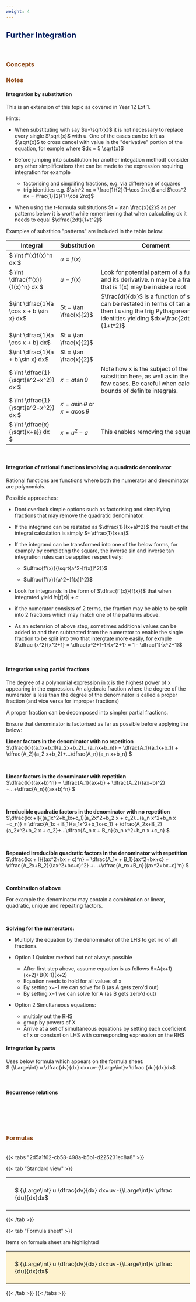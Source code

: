 ```yaml
---
weight: 4
---
```


## <span style="color:RGB(0,32,96"> Further Integration </span> 
<br>

### <span style="color:RGB(139,69,19)">  Concepts </span>





### <span style="color:RGB(139,69,19)">  Notes </span>

#### Integration by substitution

This is an extension of this topic as covered in Year 12 Ext 1.


Hints:
 - When substituting with say $u=\sqrt{x}$ it is not necessary to replace every single $\sqrt{x}$ with u.  One of the cases can be left as $\sqrt{x}$ to cross cancel with value in the "derivative" portion of the equation, for exmple where $dx = 5 \sqrt{x}$  
 
 - Before jumping into substitution (or another integation method) consider any other simplifications that can be made to the expression requiring integration for example
    - factorising and simplifing fractions, e.g. via difference of squares
    - trig identities e.g. $\sin^2 nx = \frac{1}{2}(1-\cos 2nx)$ and $\cos^2 nx = \frac{1}{2}(1+\cos 2nx)$

 - When using the t-formula subsitutions $t = \tan \frac{x}{2}$ as per patterns below it is worthwhile remembering that when calculating dx it needs to equal $\dfrac{2dt}{1+t^2}$



Examples of substition "patterns" are included in the table below:

 
|Integral                                       | Substitution                                      | <div style="width:300px">Comment</div>    |
| --------                                      | -------                                           |---------                                  |
| $ \int f'(x)f(x)^n dx $                       | $u= f(x)$                                         |                                           |
| $ \int \dfrac{f'(x)}{f(x)^n} dx $             | $u= f(x)$                                         | Look for potential pattern of a function and its derivative.  n may be a fraction, that is f(x) may be inside a root     |
| $\int \dfrac{1}{a \cos x + b \sin x} dx$      | $t = \tan \frac{x}{2}$                            | $\frac{dt}{dx}$ is a function of sec but can be restated in terms of tan and then t using the trig Pythagorean identities yielding $dx=\frac{2dt}{1+t^2}$|
| $\int \dfrac{1}{a \cos x + b} dx$             | $t = \tan \frac{x}{2}$                            |                                           |
| $\int \dfrac{1}{a + b \sin x} dx$             | $t = \tan \frac{x}{2}$                            |                                           |
| $ \int \dfrac{1}{\sqrt{a^2+x^2}} dx $         | $x=a \tan \theta$                                 | Note how x is the subject of the substition here, as well as in the below few cases.  Be careful when calculating bounds of definite integrals.                                          |
| $ \int \dfrac{1}{\sqrt{a^2-x^2}} dx $         | $x=a \sin \theta \text{ or } x=a \cos \theta$     |                                           |
| $ \int \dfrac{x}{\sqrt{x+a}} dx $             | $x= u^2 -a$                                       | This enables removing the square root     |


<br>

#### Integration of rational functions involving a quadratic denominator

 Rational functions are functions where both the numerator and denominator are polynomials.
 
 Possible approaches:
  - Dont overlook simple options such as factorising and simplifying fractions that may remove the quadratic denominator.

  - If the integrand can be restated as $\dfrac{1}{(x+a)^2}$ the result of the integral calculation is simply $- \dfrac{1}{x+a}$
  
 - If the integrand can be transformed into one of the below forms, for examply by completing the square, the inverse sin and inverse tan integration rules can be applied respectively:
   - $\dfrac{f'(x)}{\sqrt{a^2-[f(x)]^2}}$
   
   
   - $\dfrac{f'(x)}{a^2+[f(x)]^2}$

 - Look for integrands in the form of $\dfrac{f'(x)}{f{x}}$ that when integrated yield $ln|f(x)| + c$

 - if the numerator consists of 2 terms, the fraction may be able to be split into 2 fractions which may match one of the patterns above.

 - As an extension of above step, sometimes additional values can be added to and then subtracted from the numerator to enable the single fraction to be split into two that intergtate more easily, for exmple $\dfrac {x^2}{x^2+1} = \dfrac{x^2+1-1}{x^2+1} = 1 - \dfrac{1}{x^2+1}$


 


<br>

#### Integration using partial fractions

The degree of a polynomial expression in x is the highest power of x appearing in the expression. An algebraic fraction where the degree of the numerator is less than the degree of the denominator is called a proper fraction (and vice versa for improper fractions)

A proper fraction can be decomposed into simpler partial fractions.

Ensure that denominator is factorised as far as possible before applying the below:

**Linear factors in the denominator with no repetition** <br>
$\dfrac{k}{(a_1x+b_1)(a_2x+b_2)...(a_nx+b_n)} = \dfrac{A_1}{a_1x+b_1} + \dfrac{A_2}{a_2 x+b_2}+...\dfrac{A_n}{a_n x+b_n} $

<br>

**Linear factors in the denominator with repetition** <br>
$\dfrac{k}{(ax+b)^n} = \dfrac{A_1}{ax+b} + \dfrac{A_2}{(ax+b)^2} +...+\dfrac{A_n}{(ax+b)^n}  $

<br>

**Irreducible quadratic factors in the denominator with no repetition** <br>
$\dfrac{kx +l}{(a_1x^2+b_1x+c_1)(a_2x^2+b_2 x + c_2)...(a_n x^2+b_n x +c_n)} = \dfrac{A_1x + B_1}{a_1x^2+b_1x+c_1} + \dfrac{A_2x+B_2}{a_2x^2+b_2 x + c_2}+...\dfrac{A_n x + B_n}{a_n x^2+b_n x +c_n} $

<br>

**Repeated irreducible quadratic factors in the denominator with repetition** <br>
$\dfrac{kx + l}{(ax^2+bx + c)^n} = \dfrac{A_1x + B_1}{ax^2+bx+c} + \dfrac{A_2x+B_2}{(ax^2+bx+c)^2} +...+\dfrac{A_nx+B_n}{(ax^2+bx+c)^n}  $

<br>

**Combination of above** <br>

For example the denominator may contain a combination or linear, quadratic, unique and repeating factors.

<br>

**Solving for the numerators:**

 - Multiply the equation by the denominator of the LHS to get rid of all fractions.

 - Option 1 Quicker method but not always possible
    - After first step above, assume equation is as follows 6=A(x+1)(x+2)+B(X-1)(x+2)
    - Equation needs to hold for all values of x
    - By setting x=-1 we can solve for B (as A gets zero'd out)
    - By setting x=1 we can solve for A (as B gets zero'd out)

 - Option 2 Simultaneous equations:
    - multiply out the RHS
    - group by powers of X
    - Arrive at a set of simultaneous equations by setting each coeficient of x or constsnt on LHS with corresponding expression on the RHS

#### Integration by parts

Uses below formula which appears on the formula sheet: <br>
$ {\Large\int} u \dfrac{dv}{dx} dx=uv-{\Large\int}v \dfrac {du}{dx}dx$

<br>

#### Recurrence relations



<BR><BR>



<br>


###  <span style="color:RGB(139,69,19)"> Formulas </span>
<br>
{{< tabs "2d5a1f62-cb58-498a-b5b1-d225231ec8a8" >}}

{{< tab "Standard view" >}}

<style type="text/css">
#T_0181f th.col_heading {
  text-align: left;
  font-size: 1em;
}
#T_0181f td {
  text-align: left;
  font-size: 1em;
  padding: 1.5em;
}
</style>
<table id="T_0181f">
  <thead>
  </thead>
  <tbody>
    <tr>
      <td id="T_0181f_row0_col0" class="data row0 col0" >$ {\Large\int} u \dfrac{dv}{dx} dx=uv-{\Large\int}v \dfrac {du}{dx}dx$</td>
    </tr>
  </tbody>
</table>
{{< /tab >}}

{{< tab "Formula sheet" >}}

Items on formula sheet are highlighted 
<br>
<style type="text/css">
#T_23d4c th.col_heading {
  text-align: left;
  font-size: 1em;
}
#T_23d4c td {
  text-align: left;
  font-size: 1em;
  padding: 1.5em;
}
#T_23d4c_row0_col0 {
  background-color: rgba(255,194,10, 0.2);
}
</style>
<table id="T_23d4c">
  <thead>
  </thead>
  <tbody>
    <tr>
      <td id="T_23d4c_row0_col0" class="data row0 col0" >$ {\Large\int} u \dfrac{dv}{dx} dx=uv-{\Large\int}v \dfrac {du}{dx}dx$</td>
    </tr>
  </tbody>
</table>
{{< /tab >}}
{{< /tabs >}}